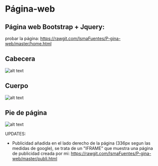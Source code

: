 # Página-web

Página web Bootstrap + Jquery:
------------------------------------------------------------------------------------------------------------------------------------------

probar la página:
https://rawgit.com/IsmaFuentes/P-gina-web/master/home.html

Cabecera
------------------------------------------------------------------------------------------------------------------------------------------
![alt text](https://rawgit.com/IsmaFuentes/P-gina-web/master/capturas%20pweb/1.PNG)


Cuerpo
------------------------------------------------------------------------------------------------------------------------------------------
![alt text](https://raw.githubusercontent.com/IsmaFuentes/P-gina-web/master/capturas%20pweb/2.PNG)


Pie de página
------------------------------------------------------------------------------------------------------------------------------------------
![alt text](https://rawgit.com/IsmaFuentes/P-gina-web/master/capturas%20pweb/6.PNG)


UPDATES:

- Publicidad añadida en el lado derecho de la página (336px segun las medidas de google), se trata de un "IFRAME" que muestra una página de publicidad creada por mi:  https://rawgit.com/IsmaFuentes/P-gina-web/master/publi.html

